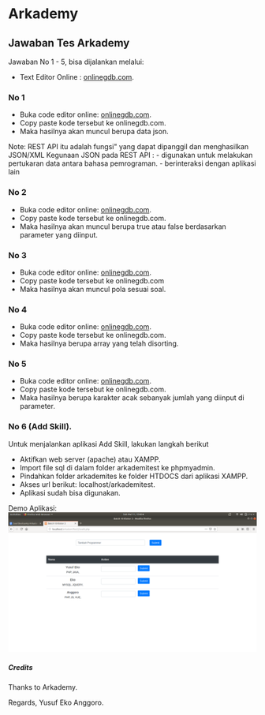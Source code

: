 # Arkademy

## Jawaban Tes Arkademy

Jawaban No 1 - 5, bisa dijalankan melalui:
- Text Editor Online : [onlinegdb.com](https://www.onlinegdb.com/).

### No 1
- Buka code editor online: [onlinegdb.com](https://www.onlinegdb.com/).
- Copy paste kode tersebut ke onlinegdb.com.
- Maka hasilnya akan muncul berupa data json.

Note:
REST API itu adalah fungsi" yang dapat dipanggil dan menghasilkan JSON/XML
Kegunaan JSON pada REST API : - digunakan untuk melakukan pertukaran data antara bahasa pemrograman.
                              - berinteraksi dengan aplikasi lain 
### No 2
- Buka code editor online: [onlinegdb.com](https://www.onlinegdb.com/).
- Copy paste kode tersebut ke onlinegdb.com.
- Maka hasilnya akan muncul berupa true atau false berdasarkan parameter yang diinput.

### No 3
- Buka code editor online: [onlinegdb.com](https://www.onlinegdb.com/).
- Copy paste kode tersebut ke onlinegdb.com
- Maka hasilnya akan muncul pola sesuai soal.

### No 4
- Buka code editor online: [onlinegdb.com](https://www.onlinegdb.com/).
- Copy paste kode tersebut ke onlinegdb.com.
- Maka hasilnya berupa array yang telah disorting.

### No 5
- Buka code editor online: [onlinegdb.com](https://www.onlinegdb.com/).
- Copy paste kode tersebut ke onlinegdb.com.
- Maka hasilnya berupa karakter acak sebanyak jumlah yang diinput di parameter.

### No 6 (Add Skill).
Untuk menjalankan aplikasi Add Skill, lakukan langkah berikut
- Aktifkan web server (apache) atau XAMPP.
- Import file sql di dalam folder arkademitest ke phpmyadmin.
- Pindahkan folder arkademites ke folder HTDOCS dari aplikasi XAMPP.
- Akses url berikut: localhost/arkademitest.
- Aplikasi sudah bisa digunakan.

Demo Aplikasi:
![Demo Aplikasi](img/sss.png)

##### Credits
Thanks to Arkademy.

Regards, Yusuf Eko Anggoro.

